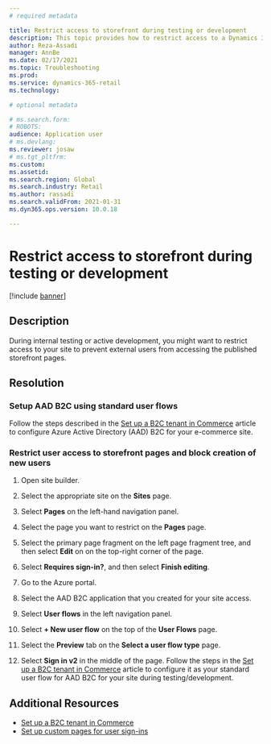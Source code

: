 ```yaml
---
# required metadata

title: Restrict access to storefront during testing or development
description: This topic provides how to restrict access to a Dynamics 365 Commerce storefront when internal testing or development is in process. 
author: Reza-Assadi
manager: AnnBe
ms.date: 02/17/2021
ms.topic: Troubleshooting
ms.prod: 
ms.service: dynamics-365-retail
ms.technology: 

# optional metadata

# ms.search.form: 
# ROBOTS: 
audience: Application user
# ms.devlang: 
ms.reviewer: josaw
# ms.tgt_pltfrm: 
ms.custom: 
ms.assetid: 
ms.search.region: Global
ms.search.industry: Retail
ms.author: rassadi
ms.search.validFrom: 2021-01-31
ms.dyn365.ops.version: 10.0.18

---
```


# Restrict access to storefront during testing or development

[!include [banner](../../includes/banner.md)]

## Description
During internal testing or active development, you might want to restrict access to your site to prevent external users from accessing the published storefront pages.

## Resolution

### Setup AAD B2C using standard user flows
Follow the steps described in the [Set up a B2C tenant in Commerce](../set-up-b2c-tenant.md) article to configure Azure Active Directory (AAD) B2C for your e-commerce site.

### Restrict user access to storefront pages and block creation of new users
1. Open site builder.

1. Select the appropriate site on the **Sites** page.

1. Select **Pages** on the left-hand navigation panel.

1. Select the page you want to restrict on the **Pages** page.

1. Select the primary page fragment on the left page fragment tree, and then select **Edit** on on the top-right corner of the page. 

1. Select **Requires sign-in?**, and then select **Finish editing**.

1. Go to the Azure portal. 

1. Select the AAD B2C application that you created for your site access.

1. Select **User flows** in the left navigation panel.

1. Select **+ New user flow** on the top of the **User Flows** page.

1. Select the **Preview** tab on the **Select a user flow type** page.

1. Select **Sign in v2** in the middle of the page. Follow the steps in the [Set up a B2C tenant in Commerce](https://docs.microsoft.com/en-us/dynamics365/commerce/set-up-b2c-tenant)
    article to configure it as your standard user flow for AAD B2C for your site during testing/development.

## Additional Resources
- [Set up a B2C tenant in Commerce](../set-up-b2c-tenant.md)
- [Set up custom pages for user sign-ins](../custom-pages-user-logins.md)
